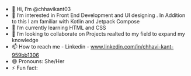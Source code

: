 - 👋 Hi, I’m @chhavikant03
- 👀 I’m interested in Front End Development and UI designing . In Addition to this I am familiar with Kotlin and Jetpack Compose
- 🌱 I’m currently learning HTML and CSS
- 💞️ I’m looking to collaborate on Projects realted to my field to expand my knowledge 
- 📫 How to reach me - Linkedin - www.linkedin.com/in/chhavi-kant-959bb1306
- 😄 Pronouns: She/Her
- ⚡ Fun fact:  

<!---
chhavikant03/chhavikant03 is a ✨ special ✨ repository because its `README.md` (this file) appears on your GitHub profile.
You can click the Preview link to take a look at your changes.
--->
